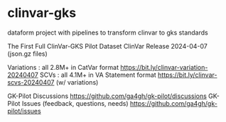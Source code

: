 # clinvar-gks
dataform project with pipelines to transform clinvar to gks standards

The First Full ClinVar-GKS Pilot Dataset
ClinVar Release 2024-04-07 (json.gz files)

Variations : all 2.8M+ in CatVar format
https://bit.ly/clinvar-variation-20240407 
SCVs : all 4.1M+ in VA Statement format
https://bit.ly/clinvar-scvs-20240407  (w/ variations)

GK-Pilot Discussions https://github.com/ga4gh/gk-pilot/discussions
GK-Pilot Issues (feedback, questions, needs)
https://github.com/ga4gh/gk-pilot/issues

